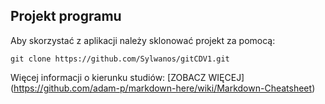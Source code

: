 ## Projekt programu

Aby skorzystać z aplikacji należy sklonować projekt za pomocą:
```
git clone https://github.com/Sylwanos/gitCDV1.git
```
Więcej informacji o kierunku studiów:
[ZOBACZ WIĘCEJ] (https://github.com/adam-p/markdown-here/wiki/Markdown-Cheatsheet)
